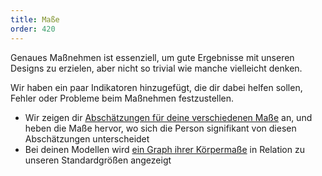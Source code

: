 ```yaml
---
title: Maße
order: 420
---
```


Genaues Maßnehmen ist essenziell, um gute Ergebnisse mit unseren Designs zu erzielen, aber nicht so trivial wie manche vielleicht denken.

Wir haben ein paar Indikatoren hinzugefügt, die dir dabei helfen sollen, Fehler oder Probleme beim Maßnehmen festzustellen.

- Wir zeigen dir [Abschätzungen für deine verschiedenen Maße][1] an, und heben die Maße hervor, wo sich die Person signifikant von diesen Abschätzungen unterscheidet
- Bei deinen Modellen wird [ein Graph ihrer Körpermaße][2] in Relation zu unseren Standardgrößen angezeigt

[1]: /docs/guide/measurements/estimates/

[2]: /docs/guide/measurements/graph/
